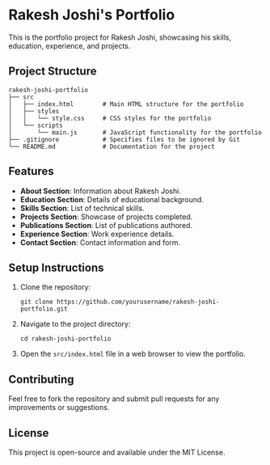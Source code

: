 # Rakesh Joshi's Portfolio

This is the portfolio project for Rakesh Joshi, showcasing his skills, education, experience, and projects.

## Project Structure

```
rakesh-joshi-portfolio
├── src
│   ├── index.html        # Main HTML structure for the portfolio
│   ├── styles
│   │   └── style.css     # CSS styles for the portfolio
│   └── scripts
│       └── main.js       # JavaScript functionality for the portfolio
├── .gitignore            # Specifies files to be ignored by Git
└── README.md             # Documentation for the project
```

## Features

- **About Section**: Information about Rakesh Joshi.
- **Education Section**: Details of educational background.
- **Skills Section**: List of technical skills.
- **Projects Section**: Showcase of projects completed.
- **Publications Section**: List of publications authored.
- **Experience Section**: Work experience details.
- **Contact Section**: Contact information and form.

## Setup Instructions

1. Clone the repository:
   ```
   git clone https://github.com/yourusername/rakesh-joshi-portfolio.git
   ```

2. Navigate to the project directory:
   ```
   cd rakesh-joshi-portfolio
   ```

3. Open the `src/index.html` file in a web browser to view the portfolio.

## Contributing

Feel free to fork the repository and submit pull requests for any improvements or suggestions.

## License

This project is open-source and available under the MIT License.